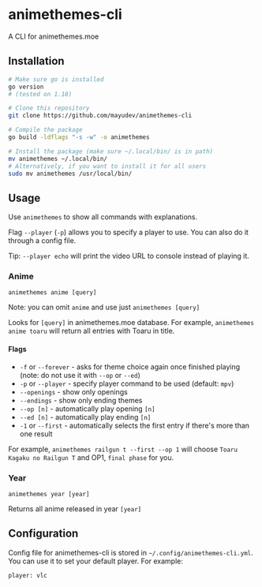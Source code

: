 # animethemes-cli

A CLI for animethemes.moe

## Installation

```sh
# Make sure go is installed
go version
# (tested on 1.18)

# Clone this repository
git clone https://github.com/mayudev/animethemes-cli

# Compile the package
go build -ldflags "-s -w" -o animethemes

# Install the package (make sure ~/.local/bin/ is in path)
mv animethemes ~/.local/bin/
# Alternatively, if you want to install it for all users
sudo mv animethemes /usr/local/bin/
```

## Usage

Use `animethemes` to show all commands with explanations.

Flag `--player` (`-p`) allows you to specify a player to use. You can also do it through a config file.

Tip: `--player echo` will print the video URL to console instead of playing it.

### Anime

```
animethemes anime [query]
```

Note: you can omit `anime` and use just `animethemes [query]`

Looks for `[query]` in animethemes.moe database. For example, `animethemes anime toaru` will return all entries with Toaru in title.

#### Flags

- `-f` or `--forever` - asks for theme choice again once finished playing (note: do not use it with `--op` or `--ed`)
- `-p` or `--player` - specify player command to be used (default: `mpv`)
- `--openings` - show only openings
- `--endings` - show only ending themes
- `--op [n]` - automatically play opening `[n]`
- `--ed [n]` - automatically play ending `[n]`
- `-1` or `--first` - automatically selects the first entry if there's more than one result

For example, `animethemes railgun t --first --op 1` will choose `Toaru Kagaku no Railgun T` and OP1, `final phase` for you.

### Year

```
animethemes year [year]
```

Returns all anime released in year `[year]`

## Configuration

Config file for animethemes-cli is stored in `~/.config/animethemes-cli.yml`. You can use it to set your default player. For example:

```
player: vlc
```
